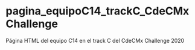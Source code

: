# pagina_equipoC14_trackC_CdeCMxChallenge
Página HTML del equipo C14 en el track C del CdeCMx Challenge 2020
